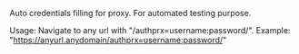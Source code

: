 Auto credentials filling for proxy. For automated testing purpose.

Usage:
Navigate to any url with "/authprx=username:password/".
Example: "https://anyurl.anydomain/authprx=username:password/"
